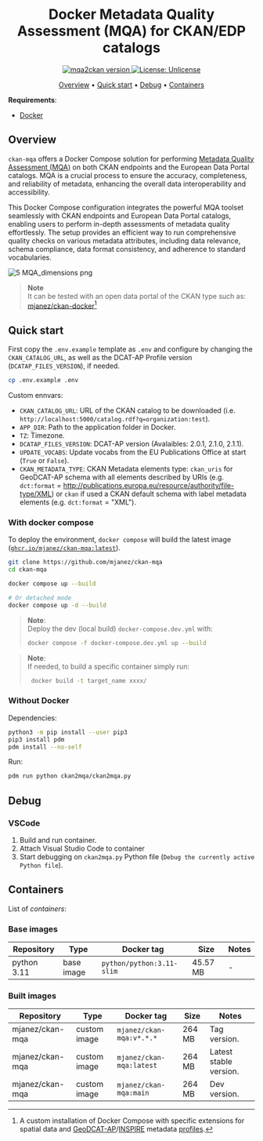 <h1 align="center">Docker Metadata Quality Assessment (MQA) for CKAN/EDP catalogs</h1>
<p align="center">
<a href="https://github.com/mjanez/ckan-mqa"><img src="https://img.shields.io/badge/%20ckan-mqa-brightgreen" alt="mqa2ckan version"></a><a href="https://opensource.org/licenses/MIT"> <img src="https://img.shields.io/badge/license-Unlicense-brightgreen" alt="License: Unlicense"></a> <a href="https://github.com/mjanez/ckan-mqa/actions/workflows/docker/badge.svg" alt="License: Unlicense"></a>


<p align="center">
    <a href="#overview">Overview</a> •
    <a href="#quick-start">Quick start</a> •
    <a href="#debug">Debug</a> •
    <a href="#containers">Containers</a>
</p>

**Requirements**:
* [Docker](https://docs.docker.com/get-docker/)

## Overview
`ckan-mqa` offers a Docker Compose solution for performing [Metadata Quality Assessment (MQA)](https://data.europa.eu/mqa/methodology) on both CKAN endpoints and the European Data Portal catalogs. MQA is a crucial process to ensure the accuracy, completeness, and reliability of metadata, enhancing the overall data interoperability and accessibility.

This Docker Compose configuration integrates the powerful MQA toolset seamlessly with CKAN endpoints and European Data Portal catalogs, enabling users to perform in-depth assessments of metadata quality effortlessly. The setup provides an efficient way to run comprehensive quality checks on various metadata attributes, including data relevance, schema compliance, data format consistency, and adherence to standard vocabularies.

![5 MQA_dimensions png](https://github.com/mjanez/ckan-mqa/assets/96422458/0c54d8c3-e454-4a6a-bcd6-ebc0a0dae080)


>**Note**<br>
> It can be tested with an open data portal of the CKAN type such as: [mjanez/ckan-docker](https://github.com/mjanez/ckan-docker)[^1]

## Quick start
First copy the `.env.example` template as `.env` and configure by changing the `CKAN_CATALOG_URL`,  as well as the DCAT-AP Profile version (`DCATAP_FILES_VERSION`), if needed.

```bash
cp .env.example .env
```

Custom ennvars:
- `CKAN_CATALOG_URL`: URL of the CKAN catalog to be downloaded (i.e. `http://localhost:5000/catalog.rdf?q=organization:test`).
- `APP_DIR`: Path to the application folder in Docker.
- `TZ`: Timezone.
- `DCATAP_FILES_VERSION`: DCAT-AP version (Avalaibles: 2.0.1, 2.1.0, 2.1.1).
- `UPDATE_VOCABS`: Update vocabs from the EU Publications Office at start (`True` or `False`).
- `CKAN_METADATA_TYPE`: CKAN Metadata elements type: `ckan_uris` for GeoDCAT-AP schema with all elements described by URIs (e.g. `dct:format` = <http://publications.europa.eu/resource/authority/file-type/XML>) or `ckan` if used a CKAN default schema with label metadata elements (e.g. `dct:format` = "XML").

### With docker compose
To deploy the environment, `docker compose` will build the latest image ([`ghcr.io/mjanez/ckan-mqa:latest`](https://github.com/mjanez/ckan-mqa/pkgs/container/ckan-mqa)).

```bash
git clone https://github.com/mjanez/ckan-mqa
cd ckan-mqa

docker compose up --build

# Or detached mode
docker compose up -d --build
```

>**Note**:<br>
> Deploy the dev (local build) `docker-compose.dev.yml` with:
>
>```bash
> docker compose -f docker-compose.dev.yml up --build
>```


>**Note**:<br>
>If needed, to build a specific container simply run:
>
>```bash
>  docker build -t target_name xxxx/
>```

### Without Docker
Dependencies:
```bash
python3 -m pip install --user pip3
pip3 install pdm
pdm install --no-self
```

Run:
```bash
pdm run python ckan2mqa/ckan2mqa.py
```

## Debug
### VSCode
1. Build and run container.
2. Attach Visual Studio Code to container
3. Start debugging on `ckan2mqa.py` Python file (`Debug the currently active Python file`).

## Containers
List of *containers*:
### Base images
| Repository | Type | Docker tag | Size | Notes |
| --- | --- | --- | --- | --- |
| python 3.11| base image | `python/python:3.11-slim` | 45.57 MB |  - |

### Built images
| Repository | Type | Docker tag | Size | Notes |
| --- | --- | --- | --- | --- |
| mjanez/ckan-mqa| custom image | `mjanez/ckan-mqa:v*.*.*` | 264 MB |  Tag version. |
| mjanez/ckan-mqa| custom image | `mjanez/ckan-mqa:latest` | 264 MB |  Latest stable version. |
| mjanez/ckan-mqa| custom image | `mjanez/ckan-mqa:main` | 264 MB |  Dev version.  |


[^1]: A custom installation of Docker Compose with specific extensions for spatial data and [GeoDCAT-AP](https://github.com/SEMICeu/GeoDCAT-AP)/[INSPIRE](https://github.com/INSPIRE-MIF/technical-guidelines) metadata [profiles](https://en.wikipedia.org/wiki/Geospatial_metadata).
